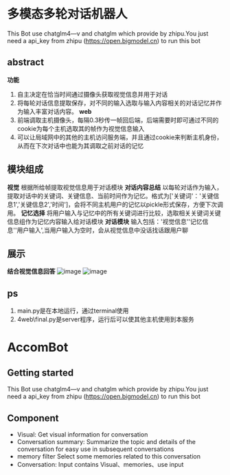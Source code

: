 # 多模态多轮对话机器人
This Bot use chatglm4—v and chatglm which provide by zhipu.You just need a api_key from zhipu (https://open.bigmodel.cn) to run this bot
## abstract
**功能**
1. 自主决定在恰当时间通过摄像头获取视觉信息并用于对话 
2. 将每轮对话信息提取保存，对不同的输入选取与输入内容相关的对话记忆并作为输入丰富对话内容。
**web**
1. 前端调取主机摄像头，每隔0.3秒传一帧回后端，后端需要时即可通过不同的cookie为每个主机选取其的帧作为视觉信息输入
2. 可以让局域网中的其他的主机访问服务端，并且通过cookie来判断主机身份，从而在下次对话中也能为其调取之前对话的记忆

## 模块组成
**视觉**
根据所给帧提取视觉信息用于对话模块
**对话内容总结**
以每轮对话作为输入，提取对话中的关键词、关键信息、当前时间作为记忆。格式为['关键词'：'关键信息1','关键信息2','时间']，会将不同主机用户的记忆以pickle形式保存，方便下次调用。
**记忆选择**
将用户输入与记忆中的所有关键词进行比较，选取相关关键词关键信息组作为记忆内容输入给对话模块
**对话模块**
输入包括：'视觉信息''记忆信息''用户输入',当用户输入为空时，会从视觉信息中没话找话跟用户聊

## 展示
**结合视觉信息回答**
![image]('https://github.com/befocuss/accombot/blob/main/image/cup.png')
![image]('https://github.com/befocuss/accombot/blob/main/image/穿搭.png')

## ps
1. main.py是在本地运行，通过terminal使用
2. 4web\final.py是server程序，运行后可以使其他主机使用到本服务
# AccomBot

## Getting started

This Bot use chatglm4—v and chatglm which provide by zhipu.You just need a api_key from zhipu (https://open.bigmodel.cn) to run this bot

## Component
* Visual:
Get visual information for conversation
* Conversation summary:
Summarize the topic and details of the conversation for easy use in subsequent conversations
* memory filter
Select some memories related to this conversation
* Conversation:
Input contains Visual、memories、use input
